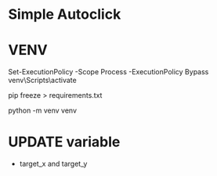 # Simple Autoclick

# VENV

Set-ExecutionPolicy -Scope Process -ExecutionPolicy Bypass
venv\Scripts\activate

pip freeze > requirements.txt

python -m venv venv

# UPDATE variable 

- target_x and target_y 
